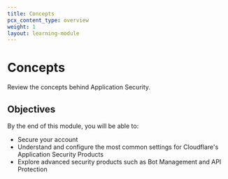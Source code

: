 ```yaml
---
title: Concepts
pcx_content_type: overview
weight: 1
layout: learning-module
---
```


# Concepts

Review the concepts behind Application Security.

## Objectives

By the end of this module, you will be able to:

- Secure your account
- Understand and configure the most common settings for Cloudflare's Application Security Products
- Explore advanced security products such as Bot Management and API Protection